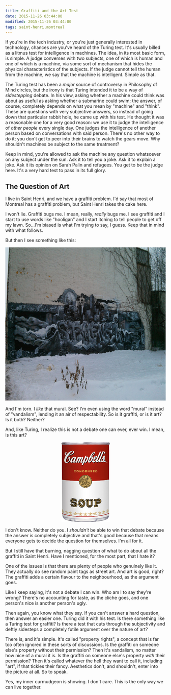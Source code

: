 ```yaml
---
title: Graffiti and the Art Test
date: 2015-11-26 03:44:00
modified: 2015-11-26 03:44:00
tags: saint-henri,montreal
---
```


If you're in the tech industry, or you're just generally interested in
technology, chances are you've heard of the Turing test.  It's usually
billed as a litmus test for intelligence in machines.  The idea, in its most
basic form, is simple. A judge converses with two subjects, one of which is
human and one of which is a machine, via some sort of mechanism that hides
the physical characteristics of the subjects.  If the judge cannot tell the
human from the machine, we say that the machine is intelligent.  Simple as
that.

The Turing test has been a *major* source of controversy in Philosophy of
Mind circles, but the irony is that Turing intended it to be a way of
*sidestepping* debate.  In his view, asking whether a machine could think
was about as useful as asking whether a submarine could swim; the answer, of
course, completely depends on what you mean by "machine" and "think".  These
are questions with very subjective answers, so instead of going down that
particular rabbit hole, he came up with his test.  He thought it was a
reasonable one for a very good reason: we use it to judge the intelligence
of *other people* every single day.  One judges the intelligence of another
person based on conversations with said person.  There's no other way to do
it; you don't get to peer into their brains to watch the gears move.  Why
shouldn't machines be subject to the same treatment?

Keep in mind, you're allowed to ask the machine any question whatsoever on
any subject under the sun.  Ask it to tell you a joke.  Ask it to explain a
joke.  Ask it its opinion on Sarah Palin and refugees.  You get to be the
judge here.  It's a very hard test to pass in its full glory.

## The Question of Art

I live in Saint Henri, and we have a graffiti problem.  I'd say that most of
Montreal has a graffiti problem, but Saint Henri takes the cake here.

I won't lie.  Graffiti bugs me.  I mean, really, *really* bugs me.  I see
graffiti and I start to use words like "hooligan" and I start itching to
tell people to get off my lawn.  So...I'm biased is what I'm trying to say,
I guess.  Keep that in mind with what follows.

But then I see something like this:

<div style="clear: both; text-align: center;"> 
<img border="0" height="480" width="640" 
     src="/static/images_from_entries/saint_henri_mural.jpg" 
     alt="Saint Henri Mural" />
</div>

And I'm torn.  I *like* that mural.  See? I'm even using the word "mural"
instead of "vandalism", lending it an air of respectability.  So is it
graffiti, or is it art?  Is it both?  Neither?

And, like Turing, I realize this is not a debate one can ever, ever win.  I
mean, is this art?

<div style="clear: both; text-align: center;"> 
<img border="0" height="250" width="153" 
     src="/static/images_from_entries/campbells.jpg" 
     alt="Campbell's Soup Can" />
</div>

I don't know.  Neither do you.  I *shouldn't* be able to win that debate
because the answer is completely subjective and that's good because that
means everyone gets to decide the question for themselves.  I'm all for it.

But I still have that burning, nagging question of what to do about all the
graffiti in Saint Henri.  Have I mentioned, for the most part, that I hate
it?

One of the issues is that there are plenty of people who genuinely like it.
They actually do see random paint tags as street art.  And art is good,
right?  The graffiti adds a certain flavour to the neighbourhood, as the
argument goes.

Like I keep saying, it's not a debate I can win.  Who am I to say they're
wrong?  There's no accounting for taste, as the cliche goes, and one
person's nice is another person's ugly.

Then again, you know what they say.  If you can't answer a hard question,
then answer an easier one.  Turing did it with his test.  Is there something
like a Turing test for graffiti?  Is there a test that cuts through the
subjectivity and deftly sidesteps a completely futile argument over the
nature of art?

There is, and it's simple.  It's called "property rights", a concept that is
far too often ignored in these sorts of discussions.  Is the graffiti on
someone else's property without their permission?  Then it's vandalism, no
matter how nice of a mural it is.  Is the graffiti on someone else's
property *with* their permission?  Then it's called whatever the hell they
want to call it, including "art", if that tickles their fancy.  Aesthetics
don't, and shouldn't, enter into the picture at all.  So to speak.

Yes, my inner curmudgeon is showing.  I don't care.  This is the only way we
can live together.
